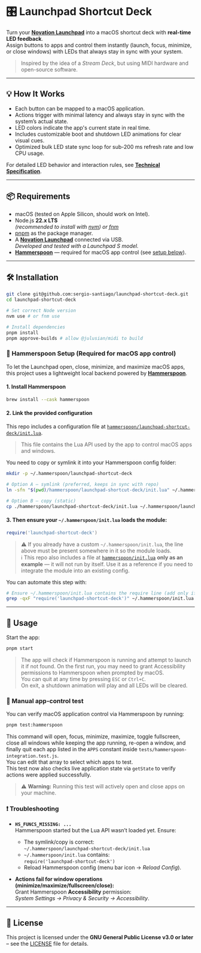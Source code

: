 # 🎛 Launchpad Shortcut Deck

Turn your [**Novation Launchpad**](https://novationmusic.com/launchpad) into a macOS shortcut deck with **real-time LED
feedback**.  
Assign buttons to apps and control them instantly (launch, focus, minimize, or close windows) with LEDs that always
stay in sync with your system.

> Inspired by the idea of a *Stream Deck*, but using MIDI hardware and open-source software.

---

## 💡 How It Works

- Each button can be mapped to a macOS application.
- Actions trigger with minimal latency and always stay in sync with the system’s actual state.
- LED colors indicate the app's current state in real time.
- Includes customizable boot and shutdown LED animations for clear visual cues.
- Optimized bulk LED state sync loop for sub-200 ms refresh rate and low CPU usage.

For detailed LED behavior and interaction rules, see [**Technical Specification**](docs/spec.md).

---

## 📦 Requirements

- macOS (tested on Apple Silicon, should work on Intel).
- Node.js **22.x LTS**  
  *(recommended to install with [nvm](https://github.com/nvm-sh/nvm)) or [fnm](https://github.com/Schniz/fnm)*
- [pnpm](https://pnpm.io/) as the package manager.
- A [**Novation Launchpad**](https://novationmusic.com/launchpad) connected via USB.  
  *Developed and tested with a Launchpad S model.*
- [**Hammerspoon**](https://www.hammerspoon.org) — required for macOS app control
  (see [setup below](#-hammerspoon-setup-required-for-macos-app-control)).

---

## 🛠 Installation

```bash
git clone git@github.com:sergio-santiago/launchpad-shortcut-deck.git
cd launchpad-shortcut-deck

# Set correct Node version
nvm use # or fnm use

# Install dependencies
pnpm install
pnpm approve-builds # allow @julusian/midi to build
```

### 🔨 Hammerspoon Setup (Required for macOS app control)

To let the Launchpad open, close, minimize, and maximize macOS apps, this project uses a lightweight local backend
powered by [**Hammerspoon**](https://www.hammerspoon.org).

#### 1. Install Hammerspoon

```bash
brew install --cask hammerspoon
```

#### 2. Link the provided configuration

This repo includes a configuration file at [
`hammerspoon/launchpad-shortcut-deck/init.lua`](hammerspoon/launchpad-shortcut-deck/init.lua).
> This file contains the Lua API used by the app to control macOS apps and windows.

You need to copy or symlink it into your Hammerspoon config folder:

```bash
mkdir -p ~/.hammerspoon/launchpad-shortcut-deck

# Option A — symlink (preferred, keeps in sync with repo)
ln -sfn "$(pwd)/hammerspoon/launchpad-shortcut-deck/init.lua" ~/.hammerspoon/launchpad-shortcut-deck/init.lua

# Option B — copy (static)
cp ./hammerspoon/launchpad-shortcut-deck/init.lua ~/.hammerspoon/launchpad-shortcut-deck/init.lua
```

#### 3. Then ensure your `~/.hammerspoon/init.lua` loads the module:

```lua
require('launchpad-shortcut-deck')
```

> ⚠ If you already have a custom `~/.hammerspoon/init.lua`, the line above must be present somewhere in it so the module
> loads.  
> ℹ This repo also includes a file at [`hammerspoon/init.lua`](./hammerspoon/init.lua) **only as an example** — it will
> not run by itself. Use it as a reference if you need to integrate the module into an existing config.

You can automate this step with:

```bash
# Ensure ~/.hammerspoon/init.lua contains the require line (add only if missing)
grep -qxF "require('launchpad-shortcut-deck')" ~/.hammerspoon/init.lua 2>/dev/null || echo "require('launchpad-shortcut-deck')" >> ~/.hammerspoon/init.lua
```

---

## 🚀️ Usage

Start the app:

```bash
pnpm start
```

> The app will check if Hammerspoon is running and attempt to launch it if not found.
> On the first run, you may need to grant Accessibility permissions to Hammerspoon when prompted by macOS.  
> You can quit at any time by pressing `ESC` or `Ctrl+C`.  
> On exit, a shutdown animation will play and all LEDs will be cleared.

### 🧪 Manual app-control test

You can verify macOS application control via Hammerspoon by running:

```bash
pnpm test:hammerspoon
```

This command will open, focus, minimize, maximize, toggle fullscreen,
close all windows while keeping the app running, re-open a window,
and finally quit each app listed in the `APPS` constant inside
`tests/hammerspoon-integration.test.js`.  
You can edit that array to select which apps to test.  
This test now also checks live application state via `getState` to verify actions were applied successfully.

> ⚠️ **Warning:** Running this test will actively open and close apps on your machine.

### ❗ Troubleshooting

- **`HS_FUNCS_MISSING: ...`**  
  Hammerspoon started but the Lua API wasn’t loaded yet. Ensure:
    - The symlink/copy is correct:  
      `~/.hammerspoon/launchpad-shortcut-deck/init.lua`
    - `~/.hammerspoon/init.lua` contains:  
      `require('launchpad-shortcut-deck')`
    - Reload Hammerspoon config (menu bar icon → *Reload Config*).

- **Actions fail for window operations (minimize/maximize/fullscreen/close):**  
  Grant Hammerspoon **Accessibility** permission:  
  *System Settings → Privacy & Security → Accessibility*.

---

## 📜 License

This project is licensed under the **GNU General Public License v3.0 or later** – see the [LICENSE](LICENSE) file for
details.

